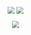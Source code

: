 <div align="center">
  
<a href="https://velog.io/@yeonheedong"><img src="https://img.shields.io/badge/Velog-#20C997?style=flat-square&logo=Velog&logoColor=white"/></a> <a href="https://www.facebook.com/karen970901"><img src="https://img.shields.io/badge/Facebook-1877F2?style=flat-square&logo=Facebook&logoColor=white"/></a>  
  
<img src="https://img.shields.io/badge/Python-3776AB?style=flat-square&logo=Python&logoColor=white"/>
  
</div>

